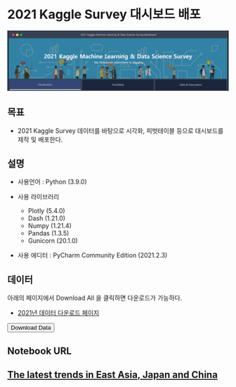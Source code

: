 # 2021 Kaggle Survey 대시보드 배포

![](img/Kaggle_survey_2021_Dashboard_Distribute.png) 

## 목표 


 - 2021 Kaggle Survey 데이터를 바탕으로 시각화, 피벗테이블 등으로 대시보드를 제작 및 배포한다.

## 설명


- 사용언어 : Python (3.9.0)


- 사용 라이브러리
  - Plotly (5.4.0)
  - Dash (1.21.0)
  - Numpy (1.21.4)
  - Pandas (1.3.5)
  - Gunicorn (20.1.0)


- 사용 에디터 : PyCharm Community Edition (2021.2.3)

## 데이터

 아래의 페이지에서 Download All 을 클릭하면 다운로드가 가능하다.

 
 - [2021년 데이터 다운로드 페이지](https://www.kaggle.com/c/kaggle-survey-2021/data)

<a href="https://github.com/cincu4221/kagglesurvey2021dashboard/raw/main/data/kaggle-survey-2021.zip">
    <button type="submit">Download Data</button>
</a>

## Notebook URL



## [The latest trends in East Asia, Japan and China](https://www.kaggle.com/kwdoku145/the-latest-trends-in-east-asia-japan-and-china)




